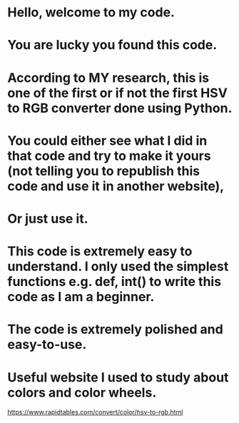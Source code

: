 # Hello, welcome to my code.
# You are lucky you found this code.
# According to MY research, this is one of the first or if not the first HSV to RGB converter done using Python.
# You could either see what I did in that code and try to make it yours (not telling you to republish this code and use it in another website),
# Or just use it.
# This code is extremely easy to understand. I only used the simplest functions e.g. def, int() to write this code as I am a beginner.
# The code is extremely polished and easy-to-use.
# Useful website I used to study about colors and color wheels.

https://www.rapidtables.com/convert/color/hsv-to-rgb.html
